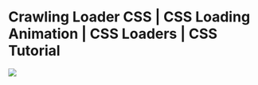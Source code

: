 # Crawling Loader CSS | CSS Loading Animation | CSS Loaders | CSS Tutorial
![](https://media.giphy.com/media/jV0X1Mvk9lLtSK9ZF2/giphy.gif)